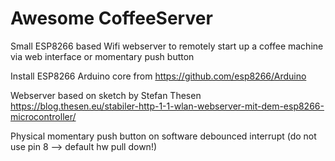 # Awesome CoffeeServer
Small ESP8266 based Wifi webserver to remotely start up a coffee machine via web interface or momentary push button

Install ESP8266 Arduino core from https://github.com/esp8266/Arduino

Webserver based on sketch by Stefan Thesen
https://blog.thesen.eu/stabiler-http-1-1-wlan-webserver-mit-dem-esp8266-microcontroller/

Physical momentary push button on software debounced interrupt (do not use pin 8 --> default hw pull down!)